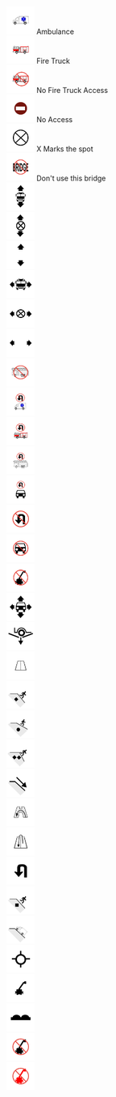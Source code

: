 <a href='https://github.com/NAPSG/DHS-Symbol-Server/raw/main/dhs-symbol/assets/icons/Access%20Hazards/Emergency%20Access%20Hazards/icon-BAAA.svg'><img src='icon-BAAA.svg' width='55'></a> Ambulance<br><a href='https://github.com/NAPSG/DHS-Symbol-Server/raw/main/dhs-symbol/assets/icons/Access%20Hazards/Emergency%20Access%20Hazards/icon-BAAB.svg'><img src='icon-BAAB.svg' width='55'></a> Fire Truck<br><a href='https://github.com/NAPSG/DHS-Symbol-Server/raw/main/dhs-symbol/assets/icons/Access%20Hazards/Emergency%20Access%20Hazards/icon-BAAC.svg'><img src='icon-BAAC.svg' width='55'></a> No Fire Truck Access<br><a href='https://github.com/NAPSG/DHS-Symbol-Server/raw/main/dhs-symbol/assets/icons/Access%20Hazards/Emergency%20Access%20Hazards/icon-BAAD.svg'><img src='icon-BAAD.svg' width='55'></a> No Access<br><a href='https://github.com/NAPSG/DHS-Symbol-Server/raw/main/dhs-symbol/assets/icons/Access%20Hazards/Emergency%20Access%20Hazards/icon-BAAE.svg'><img src='icon-BAAE.svg' width='55'></a> X Marks the spot<br><a href='https://github.com/NAPSG/DHS-Symbol-Server/raw/main/dhs-symbol/assets/icons/Access%20Hazards/Emergency%20Access%20Hazards/icon-BAAF.svg'><img src='icon-BAAF.svg' width='55'></a> Don't use this bridge<br><a href='https://github.com/NAPSG/DHS-Symbol-Server/raw/main/dhs-symbol/assets/icons/Access%20Hazards/Emergency%20Access%20Hazards/icon-BAAG.svg'><img src='icon-BAAG.svg' width='55'></a> <br><a href='https://github.com/NAPSG/DHS-Symbol-Server/raw/main/dhs-symbol/assets/icons/Access%20Hazards/Emergency%20Access%20Hazards/icon-BAAH.svg'><img src='icon-BAAH.svg' width='55'></a> <br><a href='https://github.com/NAPSG/DHS-Symbol-Server/raw/main/dhs-symbol/assets/icons/Access%20Hazards/Emergency%20Access%20Hazards/icon-BAAI.svg'><img src='icon-BAAI.svg' width='55'></a> <br><a href='https://github.com/NAPSG/DHS-Symbol-Server/raw/main/dhs-symbol/assets/icons/Access%20Hazards/Emergency%20Access%20Hazards/icon-BAAJ.svg'><img src='icon-BAAJ.svg' width='55'></a> <br><a href='https://github.com/NAPSG/DHS-Symbol-Server/raw/main/dhs-symbol/assets/icons/Access%20Hazards/Emergency%20Access%20Hazards/icon-BAAK.svg'><img src='icon-BAAK.svg' width='55'></a> <br><a href='https://github.com/NAPSG/DHS-Symbol-Server/raw/main/dhs-symbol/assets/icons/Access%20Hazards/Emergency%20Access%20Hazards/icon-BAAL.svg'><img src='icon-BAAL.svg' width='55'></a> <br><a href='https://github.com/NAPSG/DHS-Symbol-Server/raw/main/dhs-symbol/assets/icons/Access%20Hazards/Emergency%20Access%20Hazards/icon-BAAM.svg'><img src='icon-BAAM.svg' width='55'></a> <br><a href='https://github.com/NAPSG/DHS-Symbol-Server/raw/main/dhs-symbol/assets/icons/Access%20Hazards/Emergency%20Access%20Hazards/icon-BAAN.svg'><img src='icon-BAAN.svg' width='55'></a> <br><a href='https://github.com/NAPSG/DHS-Symbol-Server/raw/main/dhs-symbol/assets/icons/Access%20Hazards/Emergency%20Access%20Hazards/icon-BAAO.svg'><img src='icon-BAAO.svg' width='55'></a> <br><a href='https://github.com/NAPSG/DHS-Symbol-Server/raw/main/dhs-symbol/assets/icons/Access%20Hazards/Emergency%20Access%20Hazards/icon-BAAP.svg'><img src='icon-BAAP.svg' width='55'></a> <br><a href='https://github.com/NAPSG/DHS-Symbol-Server/raw/main/dhs-symbol/assets/icons/Access%20Hazards/Emergency%20Access%20Hazards/icon-BAAQ.svg'><img src='icon-BAAQ.svg' width='55'></a> <br><a href='https://github.com/NAPSG/DHS-Symbol-Server/raw/main/dhs-symbol/assets/icons/Access%20Hazards/Emergency%20Access%20Hazards/icon-BAAR.svg'><img src='icon-BAAR.svg' width='55'></a> <br><a href='https://github.com/NAPSG/DHS-Symbol-Server/raw/main/dhs-symbol/assets/icons/Access%20Hazards/Emergency%20Access%20Hazards/icon-BAAS.svg'><img src='icon-BAAS.svg' width='55'></a> <br><a href='https://github.com/NAPSG/DHS-Symbol-Server/raw/main/dhs-symbol/assets/icons/Access%20Hazards/Emergency%20Access%20Hazards/icon-BAAT.svg'><img src='icon-BAAT.svg' width='55'></a> <br><a href='https://github.com/NAPSG/DHS-Symbol-Server/raw/main/dhs-symbol/assets/icons/Access%20Hazards/Emergency%20Access%20Hazards/icon-BAAU.svg'><img src='icon-BAAU.svg' width='55'></a> <br><a href='https://github.com/NAPSG/DHS-Symbol-Server/raw/main/dhs-symbol/assets/icons/Access%20Hazards/Emergency%20Access%20Hazards/icon-BAAV.svg'><img src='icon-BAAV.svg' width='55'></a> <br><a href='https://github.com/NAPSG/DHS-Symbol-Server/raw/main/dhs-symbol/assets/icons/Access%20Hazards/Emergency%20Access%20Hazards/icon-BAAW.svg'><img src='icon-BAAW.svg' width='55'></a> <br><a href='https://github.com/NAPSG/DHS-Symbol-Server/raw/main/dhs-symbol/assets/icons/Access%20Hazards/Emergency%20Access%20Hazards/icon-BAAX.svg'><img src='icon-BAAX.svg' width='55'></a> <br><a href='https://github.com/NAPSG/DHS-Symbol-Server/raw/main/dhs-symbol/assets/icons/Access%20Hazards/Emergency%20Access%20Hazards/icon-BAAY.svg'><img src='icon-BAAY.svg' width='55'></a> <br><a href='https://github.com/NAPSG/DHS-Symbol-Server/raw/main/dhs-symbol/assets/icons/Access%20Hazards/Emergency%20Access%20Hazards/icon-BAAZ.svg'><img src='icon-BAAZ.svg' width='55'></a> <br><a href='https://github.com/NAPSG/DHS-Symbol-Server/raw/main/dhs-symbol/assets/icons/Access%20Hazards/Emergency%20Access%20Hazards/icon-BABA.svg'><img src='icon-BABA.svg' width='55'></a> <br><a href='https://github.com/NAPSG/DHS-Symbol-Server/raw/main/dhs-symbol/assets/icons/Access%20Hazards/Emergency%20Access%20Hazards/icon-BABB.svg'><img src='icon-BABB.svg' width='55'></a> <br><a href='https://github.com/NAPSG/DHS-Symbol-Server/raw/main/dhs-symbol/assets/icons/Access%20Hazards/Emergency%20Access%20Hazards/icon-BABC.svg'><img src='icon-BABC.svg' width='55'></a> <br><a href='https://github.com/NAPSG/DHS-Symbol-Server/raw/main/dhs-symbol/assets/icons/Access%20Hazards/Emergency%20Access%20Hazards/icon-BABD.svg'><img src='icon-BABD.svg' width='55'></a> <br><a href='https://github.com/NAPSG/DHS-Symbol-Server/raw/main/dhs-symbol/assets/icons/Access%20Hazards/Emergency%20Access%20Hazards/icon-BABE.svg'><img src='icon-BABE.svg' width='55'></a> <br><a href='https://github.com/NAPSG/DHS-Symbol-Server/raw/main/dhs-symbol/assets/icons/Access%20Hazards/Emergency%20Access%20Hazards/icon-BABF.svg'><img src='icon-BABF.svg' width='55'></a> <br><a href='https://github.com/NAPSG/DHS-Symbol-Server/raw/main/dhs-symbol/assets/icons/Access%20Hazards/Emergency%20Access%20Hazards/icon-BABG.svg'><img src='icon-BABG.svg' width='55'></a> <br><a href='https://github.com/NAPSG/DHS-Symbol-Server/raw/main/dhs-symbol/assets/icons/Access%20Hazards/Emergency%20Access%20Hazards/icon-BABH.svg'><img src='icon-BABH.svg' width='55'></a> <br><a href='https://github.com/NAPSG/DHS-Symbol-Server/raw/main/dhs-symbol/assets/icons/Access%20Hazards/Emergency%20Access%20Hazards/icon-BABI.svg'><img src='icon-BABI.svg' width='55'></a> <br><a href='https://github.com/NAPSG/DHS-Symbol-Server/raw/main/dhs-symbol/assets/icons/Access%20Hazards/Emergency%20Access%20Hazards/icon-BABJ.svg'><img src='icon-BABJ.svg' width='55'></a> <br><a href='https://github.com/NAPSG/DHS-Symbol-Server/raw/main/dhs-symbol/assets/icons/Access%20Hazards/Emergency%20Access%20Hazards/icon-BABK.svg'><img src='icon-BABK.svg' width='55'></a> <br>